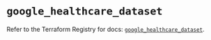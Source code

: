 # `google_healthcare_dataset`

Refer to the Terraform Registry for docs: [`google_healthcare_dataset`](https://registry.terraform.io/providers/hashicorp/google-beta/5.20.0/docs/resources/google_healthcare_dataset).
